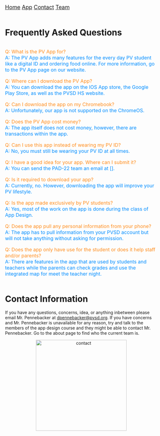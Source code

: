 <div class="topnav">
  <font size="4">
  <a class="active" href="https://jblasek.github.io/Pad22/">Home</a>
  <a class="active" href="https://jblasek.github.io/Pad22/pvapp.html">App</a>
  <a class="active" href="https://jblasek.github.io/Pad22/contact.html">Contact</a>
  <a href="https://jblasek.github.io/Pad22/team.html">Team</a>
  </font>
</div>
<br/>

# Frequently Asked Questions
<br/>

<div style= "color: rgb(255,141,30); font-size: 16px"> 
Q: What is the PV App for? 
</div>

<div style= "color: rgb(0,140,255); font-size: 16px"> 
A: The PV App adds many features for the every day PV student like a digital ID and ordering food online. For more information, go to the PV App page on our website.
</div> 

<br/>

<div style= "color: rgb(255,141,30); font-size: 16px"> 
Q: Where can I download the PV App?
</div>  

<div style= "color: rgb(0,140,255); font-size: 16px"> 
A: You can download the app on the IOS App store, the Google Play Store, as well as the PVSD HS website.
</div> 

<br/>

<div style= "color: rgb(255,141,30); font-size: 16px"> 
Q: Can I download the app on my Chromebook?
</div>  

<div style= "color: rgb(0,140,255); font-size: 16px"> 
A: Unfortunately, our app is not supported on the ChromeOS.
</div> 

<br/>

<div style= "color: rgb(255,141,30); font-size: 16px"> 
Q: Does the PV App cost money?
</div>  

<div style= "color: rgb(0,140,255); font-size: 16px"> 
A: The app itself does not cost money, however, there are transactions within the app.
</div> 

<br/>

<div style= "color: rgb(255,141,30); font-size: 16px"> 
Q: Can I use this app instead of wearing my PV ID?
</div>  

<div style= "color: rgb(0,140,255); font-size: 16px"> 
A: No, you must still be wearing your PV ID at all times.
</div> 

<br/>

<div style= "color: rgb(255,141,30); font-size: 16px"> 
Q: I have a good idea for your app. Where can I submit it?
</div>   

<div style= "color: rgb(0,140,255); font-size: 16px"> 
A: You can send the PAD-22 team an email at [].
</div> 

<br/>

<div style= "color: rgb(255,141,30); font-size: 16px"> 
Q: Is it required to download your app?
</div>   

<div style= "color: rgb(0,140,255); font-size: 16px"> 
A: Currently, no. However, downloading the app will improve your PV lifestyle.
</div> 

<br/>

<div style= "color: rgb(255,141,30); font-size: 16px"> 
Q: Is the app made exclusively by PV students?
</div>   

<div style= "color: rgb(0,140,255); font-size: 16px"> 
A: Yes, most of the work on the app is done during the class of App Design.
</div> 

<br/>

<div style= "color: rgb(255,141,30); font-size: 16px"> 
Q: Does the app pull any personal information from your phone?
</div> 

<div style= "color: rgb(0,140,255); font-size: 16px"> 
A: The app has to pull information from your PVSD account but will not take anything without asking for permission.
</div> 

<br/>

<div style= "color: rgb(255,141,30); font-size: 16px"> 
Q: Does the app only have use for the student or does it help staff and/or parents?  
</div>  

<div style= "color: rgb(0,140,255); font-size: 16px"> 
A: There are features in the app that are used by students and teachers while the parents can check grades and use the integrated map for meet the teacher night.
</div> 

<br/>



# Contact Information 
If you have any questions, concerns, idea, or anything inbetween please email Mr. Pennebacker at dpennebacker@pvsd.org[](mailto:dpennebacker@pvsd.org). If you have concerns and Mr. Pennebacker is unavailable for any reason, try and talk to the members of the app design course and they might be able to contact Mr. Pennebacker. Go to the about page to find who the current team is.
<center><img src="https://i.ibb.co/3MVrKFc/contact.png" alt="contact" class="center" style="width:300px;height:300px;"></center>

